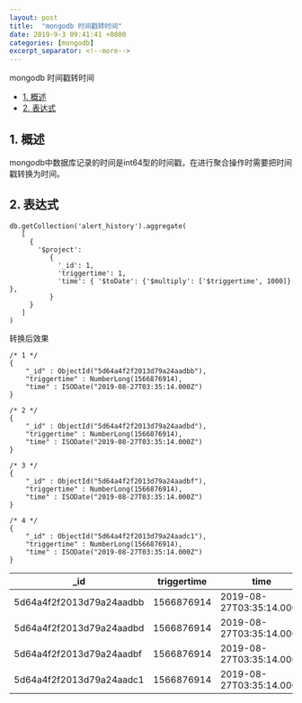 ```yaml
---
layout: post
title:  "mongodb 时间戳转时间"
date: 2019-9-3 09:41:41 +0800
categories: [mongodb]
excerpt_separator: <!--more-->
---
```


mongodb 时间戳转时间
<!--more-->

<!-- @import "[TOC]" {cmd="toc" depthFrom=1 depthTo=6 orderedList=false} -->

<!-- code_chunk_output -->

- [1. 概述](#1-概述)
- [2. 表达式](#2-表达式)

<!-- /code_chunk_output -->


## 1. 概述

mongodb中数据库记录的时间是int64型的时间戳，在进行聚合操作时需要把时间戳转换为时间。

## 2. 表达式

```
db.getCollection('alert_history').aggregate(
   [
     {
       '$project':
          {
            '_id': 1,
            'triggertime': 1,
            'time': { '$toDate': {'$multiply': ['$triggertime', 1000]} },
          }
     }
   ]
)
```

转换后效果

```
/* 1 */
{
    "_id" : ObjectId("5d64a4f2f2013d79a24aadbb"),
    "triggertime" : NumberLong(1566876914),
    "time" : ISODate("2019-08-27T03:35:14.000Z")
}

/* 2 */
{
    "_id" : ObjectId("5d64a4f2f2013d79a24aadbd"),
    "triggertime" : NumberLong(1566876914),
    "time" : ISODate("2019-08-27T03:35:14.000Z")
}

/* 3 */
{
    "_id" : ObjectId("5d64a4f2f2013d79a24aadbf"),
    "triggertime" : NumberLong(1566876914),
    "time" : ISODate("2019-08-27T03:35:14.000Z")
}

/* 4 */
{
    "_id" : ObjectId("5d64a4f2f2013d79a24aadc1"),
    "triggertime" : NumberLong(1566876914),
    "time" : ISODate("2019-08-27T03:35:14.000Z")
}
```

|_id|triggertime|time|
|---|---|---|
|5d64a4f2f2013d79a24aadbb|1566876914|2019-08-27T03:35:14.000Z|
|5d64a4f2f2013d79a24aadbd|1566876914|2019-08-27T03:35:14.000Z|
|5d64a4f2f2013d79a24aadbf|1566876914|2019-08-27T03:35:14.000Z|
|5d64a4f2f2013d79a24aadc1|1566876914|2019-08-27T03:35:14.000Z|